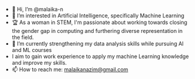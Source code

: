 - 👋 Hi, I’m @malaika-n
- 👀 I’m interested in Artificial Intelligence, specifically Machine Learning  
- 🏆 As a woman in STEM, I'm passionate about working towards closing the gender gap in computing and furthering diverse representation in the field. 
- 🌱 I’m currently strengthening my data analysis skills while pursuing AI and ML courses
- I aim to gain work experience to apply my machine Learning knowledge and improve my skills. 
- 📫 How to reach me: malaikanazim@gmail.com

